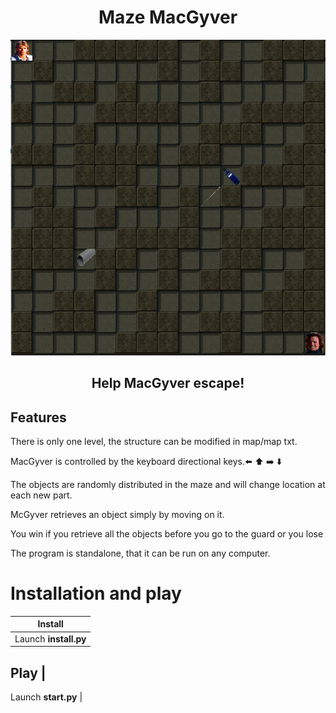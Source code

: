 <h1 align="center"> Maze MacGyver </h1>
<p align="center"><img src="images/screen.png"></p>

 <h2 align="center">Help MacGyver escape!</h2>

## Features
There is only one level, the structure can be modified in map/map txt.

MacGyver is controlled by the keyboard directional keys.:arrow_left: :arrow_up: :arrow_right: :arrow_down:

The objects are randomly distributed in the maze and will change location at each new part.

McGyver retrieves an object simply by moving on it.

You win if you retrieve all the objects before you go to the guard or you lose

The program is standalone, that it can be run on any computer.



# Installation and play

Install |
--- |
Launch **install.py** |

Play |
---
Launch **start.py** |